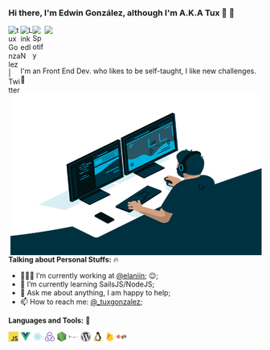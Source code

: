 
### Hi there, I'm Edwin González, although I'm A.K.A Tux 👋 :penguin:
<img src="https://media.giphy.com/media/hvRJCLFzcasrR4ia7z/giphy.gif" width="25px">
<a href="https://twitter.com/_tuxgonzalez">
  <img align="left" alt="tuxGonzalez | Twitter" width="24px" src="https://raw.githubusercontent.com/peterthehan/peterthehan/master/assets/twitter.svg" />
</a>
<a href="https://www.linkedin.com/in/edwin-ernesto-gonz%C3%A1lez-castillo-54162618a/">
  <img align="left" alt="LinkedIN" width="24px" src="https://raw.githubusercontent.com/peterthehan/peterthehan/master/assets/linkedin.svg" />
</a>
<a href="https://open.spotify.com/user/nf6gym3utu3p2rzdu4suvbw8s">
  <img align="left" alt="Spotify" width="24px" src="https://raw.githubusercontent.com/peterthehan/peterthehan/master/assets/spotify.svg" />
</a>

<br /><br />

I'm an Front End Dev. who likes to be self-taught, I like new challenges.  :rocket:

  <img align="right" alt="GIF" src="https://github.com/edgonzalez24/edgonzalez24/blob/main/hardcoding.gif?raw=true" width="500" height="320" />
  
**Talking about Personal Stuffs:** :fire:

- 👨🏽‍💻 I’m currently working at [@elaniin](https://github.com/elaniin); :wink:;
- 🌱 I’m currently learning SailsJS/NodeJS; 
- 💬 Ask me about anything, I am happy to help;
- 📫 How to reach me: [@_tuxgonzalez](https://twitter.com/_tuxgonzalez);

**Languages and Tools:**  :hammer:

<code><img height="20" src="https://raw.githubusercontent.com/github/explore/80688e429a7d4ef2fca1e82350fe8e3517d3494d/topics/javascript/javascript.png"></code>
<code><img height="20" src="https://raw.githubusercontent.com/github/explore/80688e429a7d4ef2fca1e82350fe8e3517d3494d/topics/vue/vue.png"></code>
<code><img height="20" src="https://raw.githubusercontent.com/github/explore/80688e429a7d4ef2fca1e82350fe8e3517d3494d/topics/react/react.png"></code>
<code><img height="20" src="https://raw.githubusercontent.com/github/explore/80688e429a7d4ef2fca1e82350fe8e3517d3494d/topics/redux/redux.png"></code>
<code><img height="20" src="https://raw.githubusercontent.com/github/explore/80688e429a7d4ef2fca1e82350fe8e3517d3494d/topics/nodejs/nodejs.png"></code>
<code><img height="20" src="https://raw.githubusercontent.com/github/explore/80688e429a7d4ef2fca1e82350fe8e3517d3494d/topics/mongodb/mongodb.png"></code>
<code><img height="20" src="https://raw.githubusercontent.com/github/explore/80688e429a7d4ef2fca1e82350fe8e3517d3494d/topics/wordpress/wordpress.png"></code>
<code><img height="20" src="https://raw.githubusercontent.com/github/explore/80688e429a7d4ef2fca1e82350fe8e3517d3494d/topics/linux/linux.png"></code>
<code><img height="20" src="https://raw.githubusercontent.com/github/explore/80688e429a7d4ef2fca1e82350fe8e3517d3494d/topics/firebase/firebase.png"></code>
<code><img height="20" src="https://raw.githubusercontent.com/github/explore/80688e429a7d4ef2fca1e82350fe8e3517d3494d/topics/git/git.png"></code>

